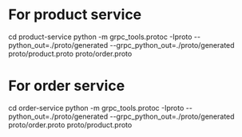 # For product service
cd product-service
python -m grpc_tools.protoc -Iproto --python_out=./proto/generated --grpc_python_out=./proto/generated proto/product.proto proto/order.proto

# For order service
cd order-service
python -m grpc_tools.protoc -Iproto --python_out=./proto/generated --grpc_python_out=./proto/generated proto/order.proto proto/product.proto

